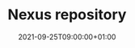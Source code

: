 ---
title: "Nexus repository"
description: ""
date: 2021-09-25T09:00:00+01:00
lastmod: 2021-09-25T09:00:00+01:00
image_cover: "image-laceholder.png"
categories: ["Speedster"]
authors: ["Marcel Venema"] 
tags: []
draft: false
---